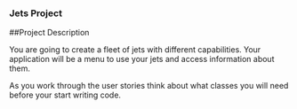 ### Jets Project

##Project Description

You are going to create a fleet of jets with different capabilities. Your application will be a menu to use your jets and access information about them.

As you work through the user stories think about what classes you will need before your start writing code.